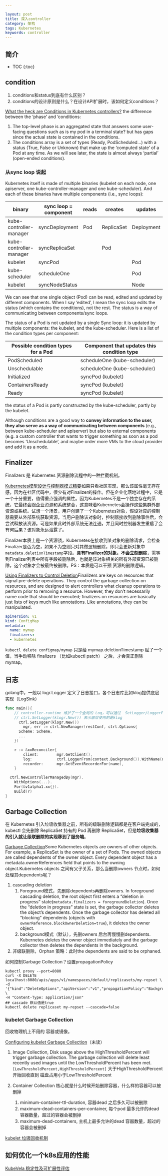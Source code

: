```yaml
---

layout: post
title: 深入controller
category: 架构
tags: Kubernetes
keywords: controller
---
```


## 简介

* TOC
{:toc}

## condition

1. conditions和status到底有什么区别？
2. conditions的设计原则是什么？在设计API扩展时，该如何定义conditions？

[What the heck are Conditions in Kubernetes controllers?](https://maelvls.dev/kubernetes-conditions/)
the difference between the ‘phase’ and ‘conditions:
1. The top-level phase is an aggregated state that answers some user-facing questions such as is my pod in a terminal state? but has gaps since the actual state is contained in the conditions.
2. The conditions array is a set of types (Ready, PodScheduled…) with a status (True, False or Unknown) that make up the ‘computed state’ of a Pod at any time. As we will see later, the state is almost always ‘partial’ (open-ended conditions).

### 从sync loop 说起

Kubernetes itself is made of multiple binaries (kubelet on each node, one apiserver, one kube-controller-manager and one kube-scheduler). And each of these binaries have multiple components (i.e., sync loops):

|binary|	sync loop = component|	reads	|creates|	updates|
|---|---|---|---|---|
|kube-controller-manager|	syncDeployment|	Pod	|ReplicaSet|	Deployment|
|kube-controller-manager|	syncReplicaSet|	|	Pod	||
|kubelet|	syncPod|||			Pod|
|kube-scheduler|	scheduleOne|||			Pod|
|kubelet|	syncNodeStatus|||			Node|

We can see that one single object (Pod) can be read, edited and updated by different components. When I say ‘edited’, I mean the sync loop edits the status (which contains the conditions), not the rest. The status is a way of communicating between components/sync loops.

The status of a Pod is not updated by a single Sync loop: it is updated by multiple components: the kubelet, and the kube-scheduler. Here is a list of the condition types per component:

|Possible condition types for a Pod|	Component that updates this condition type|
|---|---|
|PodScheduled|	scheduleOne (kube-scheduler)|
|Unschedulable|	scheduleOne (kube-scheduler)|
|Initialized|	syncPod (kubelet)|
|ContainersReady|	syncPod (kubelet)|
|Ready|	syncPod (kubelet)|

the status of a Pod is partly constructed by the kube-scheduler, partly by the kubelet.

Although conditions are a good way to **convey information to the user, they also serve as a way of communicating between components** (e.g., between kube-scheduler and apiserver) but also to external components (e.g. a custom controller that wants to trigger something as soon as a pod becomes ‘Unschedulable’, and maybe order more VMs to the cloud provider and add it as a node.

## Finalizer

Finalizers 是 Kubernetes 资源删除流程中的一种拦截机制。

[Kubernetes模型设计与控制器模式精要](https://mp.weixin.qq.com/s/Dbf0NSJIX-fz28Heix3EtA)如果只看社区实现，那么该属性毫无存在感，因为在社区代码中，很少有对Finalizer的操作。但在企业化落地过程中，它是一个十分重要，值得重点强调的属性。因为Kubernetes不是一个独立存在的系统，它最终会跟企业资源和系统整合，这意味着Kubernetes会操作这些集群外部资源或系统。试想一个场景，用户创建了一个Kubernetes对象，假设对应的控制器需要从外部系统获取资源，当用户删除该对象时，控制器接收到删除事件后，会尝试释放该资源。可是如果此时外部系统无法连通，并且同时控制器发生重启了会有何后果？该对象永远泄露了。

Finalizer本质上是一个资源锁，Kubernetes在接收到某对象的删除请求，会检查Finalizer是否为空，如果不为空则只对其做逻辑删除，即只会更新对象中`metadata.deletionTimestamp`字段。**具有Finalizer的对象，不会立刻删除**，需等到Finalizer列表中所有字段被删除后，也就是该对象相关的所有外部资源已被删除，这个对象才会被最终被删除。PS：本质是可以干预 资源的删除逻辑。

[Using Finalizers to Control Deletion](https://kubernetes.io/blog/2021/05/14/using-finalizers-to-control-deletion/)Finalizers are keys on resources that signal pre-delete operations. They control the garbage collection on resources, and are designed to alert controllers what cleanup operations to perform prior to removing a resource. However, they don’t necessarily name code that should be executed; finalizers on resources are basically just lists of keys much like annotations. Like annotations, they can be manipulated.

```yaml
apiVersion: v1
kind: ConfigMap
metadata:
  name: mymap
  finalizers:
  - kubernetes
```

`kubectl delete configmap/mymap` 只是给 mymap.deletionTimestamp 赋了一个值，当手动移除 finalizers （比如kubectl patch） 之后，才会真正删除mymap。

## 日志

golang中，一般以 logr.Logger 定义了日志接口，各个日志库比如klog提供底层实现（LogSink）

```go
func main(){
    // controller-runtime 维护了一个全局的 Log，可以通过  SetLogger/LoggerFrom 等方法去设置和获取它。
    // ctrl.SetLogger(klogr.New()) 表示底层使用的是klog
	  ctrl.SetLogger(klogr.New())
		mgr, err := ctrl.NewManager(restConf, ctrl.Options{
      Scheme: Scheme,
      ...
    })

	r := &xxReconciler{
		client:        mgr.GetClient(),
		log:           ctrl.LoggerFrom(context.Background()).WithName(name),
		recorder:      mgr.GetEventRecorderFor(name),
	}

  ctrl.NewControllerManagedBy(mgr).
    WithOptions(...).
    For(&v1alpha1.xx{}).
    Build(r)
}

```

## Garbage Collection

在 Kubernetes 引入垃圾收集器之前，所有的级联删除逻辑都是在客户端完成的，kubectl 会先删除 ReplicaSet 持有的 Pod 再删除 ReplicaSet，但是**垃圾收集器的引入就让级联删除的实现移到了服务端**。

[Garbage Collection](https://kubernetes.io/docs/concepts/workloads/controllers/garbage-collection/)Some Kubernetes objects are owners of other objects. For example, a ReplicaSet is the owner of a set of Pods. The owned objects are called dependents of the owner object. Every dependent object has a metadata.ownerReferences field that points to the owning object.Kubernetes objects 之间有父子关系，那么当删除owners 节点时，如何处理其dependents呢？

1. cascading deletion
    1. Foreground模式，先删除dependents再删除owners. In foreground cascading deletion, the root object first enters a “deletion in progress” state(`metadata.finalizers = foregroundDeletion`). Once the “deletion in progress” state is set, the garbage collector deletes the object’s dependents. Once the garbage collector has deleted all “blocking” dependents (objects with `ownerReference.blockOwnerDeletion=true`), it deletes the owner object.
    2. background模式（默认），先删owners 后台再慢慢删dependents. Kubernetes deletes the owner object immediately and the garbage collector then deletes the dependents in the background.
2. 非级联删除，Orphan 策略：此时the dependents are said to be orphaned.

如何控制Garbage Collection？设置propagationPolicy

```
kubectl proxy --port=8080
curl -X DELETE localhost:8080/apis/apps/v1/namespaces/default/replicasets/my-repset \
-d '{"kind":"DeleteOptions","apiVersion":"v1","propagationPolicy":"Background"}' \
-H "Content-Type: application/json"
## cascade 默认值是true
kubectl delete replicaset my-repset --cascade=false
```

### kubelet Garbage Collection

回收物理机上不用的 容器或镜像。

[Configuring kubelet Garbage Collection](https://kubernetes.io/docs/concepts/cluster-administration/kubelet-garbage-collection/)（未读）

1. Image Collection, Disk usage above the HighThresholdPercent will trigger garbage collection. The garbage collection will delete least recently used images until the LowThresholdPercent has been met. `[LowThresholdPercent,HighThresholdPercent]` 大于HighThresholdPercent 开始回收直到 磁盘占用小于LowThresholdPercent
2. Container Collection 核心就是什么时候开始删除容器，什么样的容器可以被删掉

    1. minimum-container-ttl-duration, 容器dead 之后多久可以被删除
    2. maximum-dead-containers-per-container, 每个pod 最多允许的dead 容器数量，超过的容器会被删掉
    3. maximum-dead-containers, 主机上最多允许的dead 容器数量，超过的容器会被删掉

[kubelet 垃圾回收机制](https://mp.weixin.qq.com/s/GInMyCUdAjaa2hFX3swbNg)


## 如何优化一个k8s应用的性能

[KubeVela 稳定性及可扩展性评估](https://mp.weixin.qq.com/s/fkhiUZHDcPoyCmddd0D1fQ)
